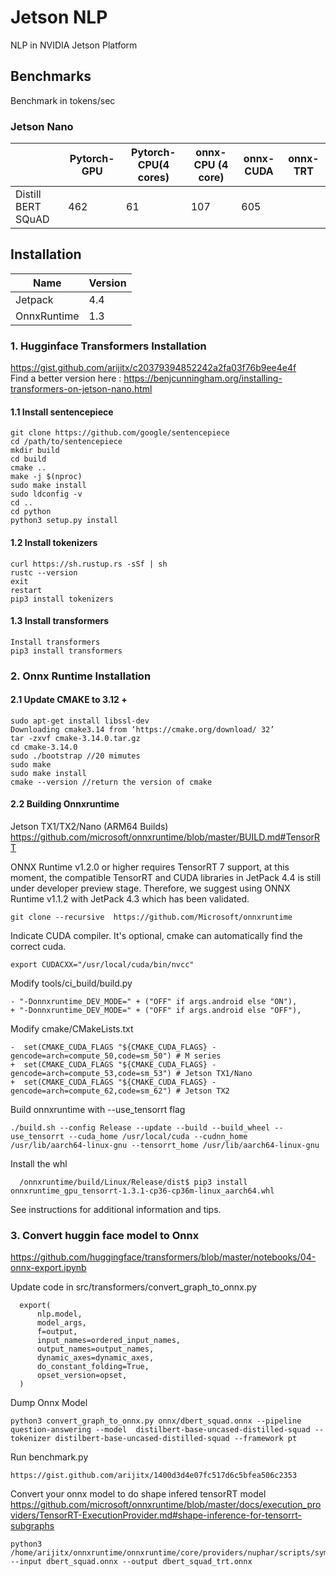 # Jetson NLP
NLP in NVIDIA Jetson Platform

## Benchmarks

Benchmark in tokens/sec

### Jetson Nano

|                    | Pytorch-GPU | Pytorch-CPU(4 cores) | onnx-CPU (4 core) | onnx-CUDA | onnx-TRT |
|--------------------|-------------|----------------------|-------------------|-----------|----------|
| Distill BERT SQuAD |         462 |                   61 |               107 |  605      |          |

## Installation
| Name        | Version |
|  ---------- | ----- |
|  Jetpack    |  4.4  |
|OnnxRuntime  |  1.3  |

### 1. Hugginface Transformers Installation

https://gist.github.com/arijitx/c20379394852242a2fa03f76b9ee4e4f<br>
Find a better version here : https://benjcunningham.org/installing-transformers-on-jetson-nano.html

####  1.1 Install sentencepiece

    git clone https://github.com/google/sentencepiece
    cd /path/to/sentencepiece
    mkdir build
    cd build
    cmake ..
    make -j $(nproc)
    sudo make install
    sudo ldconfig -v
    cd .. 
    cd python
    python3 setup.py install

#### 1.2 Install tokenizers

    curl https://sh.rustup.rs -sSf | sh
    rustc --version
    exit
    restart
    pip3 install tokenizers
    
#### 1.3 Install transformers

    Install transformers
    pip3 install transformers

### 2. Onnx Runtime Installation

#### 2.1 Update CMAKE to 3.12 + 

    sudo apt-get install libssl-dev
    Downloading cmake3.14 from ‘https://cmake.org/download/ 32’
    tar -zxvf cmake-3.14.0.tar.gz
    cd cmake-3.14.0
    sudo ./bootstrap //20 mimutes
    sudo make
    sudo make install
    cmake --version //return the version of cmake
    
#### 2.2 Building Onnxruntime 

Jetson TX1/TX2/Nano (ARM64 Builds)<br>
https://github.com/microsoft/onnxruntime/blob/master/BUILD.md#TensorRT<br>

ONNX Runtime v1.2.0 or higher requires TensorRT 7 support, at this moment, the compatible TensorRT and CUDA libraries in JetPack 4.4 is still under developer preview stage. Therefore, we suggest using ONNX Runtime v1.1.2 with JetPack 4.3 which has been validated.
    
    git clone --recursive  https://github.com/Microsoft/onnxruntime
 
Indicate CUDA compiler. It's optional, cmake can automatically find the correct cuda.
  
    export CUDACXX="/usr/local/cuda/bin/nvcc"
 
Modify tools/ci_build/build.py

    - "-Donnxruntime_DEV_MODE=" + ("OFF" if args.android else "ON"),
    + "-Donnxruntime_DEV_MODE=" + ("OFF" if args.android else "OFF"),
 
Modify cmake/CMakeLists.txt

    -  set(CMAKE_CUDA_FLAGS "${CMAKE_CUDA_FLAGS} -gencode=arch=compute_50,code=sm_50") # M series
    +  set(CMAKE_CUDA_FLAGS "${CMAKE_CUDA_FLAGS} -gencode=arch=compute_53,code=sm_53") # Jetson TX1/Nano 
    +  set(CMAKE_CUDA_FLAGS "${CMAKE_CUDA_FLAGS} -gencode=arch=compute_62,code=sm_62") # Jetson TX2
 
Build onnxruntime with --use_tensorrt flag

    ./build.sh --config Release --update --build --build_wheel --use_tensorrt --cuda_home /usr/local/cuda --cudnn_home /usr/lib/aarch64-linux-gnu --tensorrt_home /usr/lib/aarch64-linux-gnu
 
Install the whl

      /onnxruntime/build/Linux/Release/dist$ pip3 install onnxruntime_gpu_tensorrt-1.3.1-cp36-cp36m-linux_aarch64.whl
 
See instructions for additional information and tips.
### 3. Convert huggin face model to Onnx
https://github.com/huggingface/transformers/blob/master/notebooks/04-onnx-export.ipynb<br>

Update code in src/transformers/convert_graph_to_onnx.py

      export(
          nlp.model,
          model_args,
          f=output,
          input_names=ordered_input_names,
          output_names=output_names,
          dynamic_axes=dynamic_axes,
          do_constant_folding=True,
          opset_version=opset,
      )
      
Dump Onnx Model

    python3 convert_graph_to_onnx.py onnx/dbert_squad.onnx --pipeline question-answering --model  distilbert-base-uncased-distilled-squad --tokenizer distilbert-base-uncased-distilled-squad --framework pt
    
Run benchmark.py

    https://gist.github.com/arijitx/1400d3d4e07fc517d6c5bfea506c2353

Convert your onnx model to do shape infered tensorRT model<br>
https://github.com/microsoft/onnxruntime/blob/master/docs/execution_providers/TensorRT-ExecutionProvider.md#shape-inference-for-tensorrt-subgraphs

    python3 /home/arijitx/onnxruntime/onnxruntime/core/providers/nuphar/scripts/symbolic_shape_infer.py --input dbert_squad.onnx --output dbert_squad_trt.onnx
